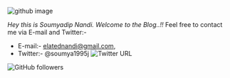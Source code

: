 ![github image](https://encrypted-tbn0.gstatic.com/images?q=tbn%3AANd9GcR9Wn0ByZdhlP1bizmXtv0eAp1tgwRFy-3VA05sqb2SWN_dlbh2)

*Hey this is Soumyadip Nandi. Welcome to the Blog..!!* 
Feel free to contact me via E-mail and Twitter:- 
- E-mail:- elatednandi@gmail.com, 
- Twitter:- @soumya1995j ![Twitter URL](https://img.shields.io/twitter/url?style=social&url=https%3A%2F%2Ftwitter.com%2FSoumya1995j)

![GitHub followers](https://img.shields.io/github/followers/soumyadip1995?label=follow&style=social)
 

